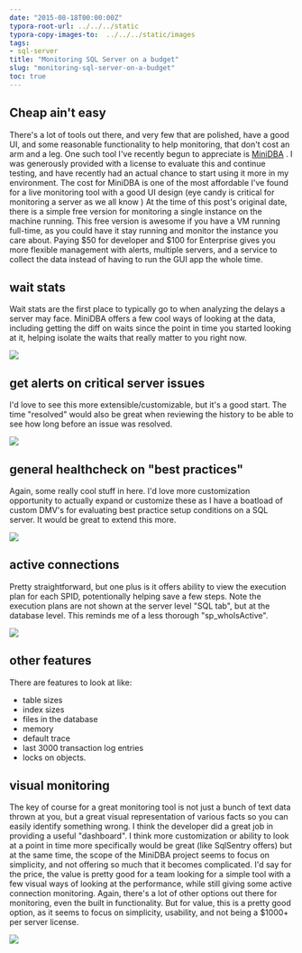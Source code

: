 ```yaml
---
date: "2015-08-18T00:00:00Z"
typora-root-url: ../../../static
typora-copy-images-to:  ../../../static/images
tags:
- sql-server
title: "Monitoring SQL Server on a budget"
slug: "monitoring-sql-server-on-a-budget"
toc: true
---
```


## Cheap ain't easy

There's a lot of tools out there, and very few that are polished, have a good UI, and some reasonable functionality to help monitoring, that don't cost an arm and a leg. One such tool I've recently begun to appreciate is [MiniDBA](http://www.minidba.com/) . I was generously provided with a license to evaluate this and continue testing, and have recently had an actual chance to start using it more in my environment. The cost for MiniDBA is one of the most affordable I've found for a live monitoring tool with a good UI design (eye candy is critical for monitoring a server as we all know  )
At the time of this post's original date, there is a simple free version for monitoring a single instance on the machine running. This free version is awesome if you have a VM running full-time, as you could have it stay running and monitor the instance you care about.
Paying $50 for developer and $100 for Enterprise gives you more flexible management with alerts, multiple servers, and a service to collect the data instead of having to run the GUI app the whole time.

## wait stats

Wait stats are the first place to typically go to when analyzing the delays a server may face. MiniDBA offers a few cool ways of looking at the data, including getting the diff on waits since the point in time you started looking at it, helping isolate the waits that really matter to you right now.

![](/images/wait-stats_pwc27i.jpg)

## get alerts on critical server issues

I'd love to see this more extensible/customizable, but it's a good start. The time "resolved" would also be great when reviewing the history to be able to see how long before an issue was resolved.

![](/images/get-alerts-on-critical-server-issues_uojx2f.jpg)

## general healthcheck on "best practices"

Again, some really cool stuff in here. I'd love more customization opportunity to actually expand or customize these as I have a boatload of custom DMV's for evaluating best practice setup conditions on a SQL server. It would be great to extend this more.

![](/images/general-healthcheck-on-best-practices-_wb2ibp.jpg)

## active connections

Pretty straightforward, but one plus is it offers ability to view the execution plan for each SPID, potentionally helping save a few steps. Note the execution plans are not shown at the server level "SQL tab", but at the database level. This reminds me of a less thorough "sp_whoIsActive".

![](/images/active-connections_uctdxr.jpg)

## other features

There are features to look at like:
- table sizes
- index sizes
- files in the database
- memory
- default trace
- last 3000 transaction log entries
- locks on objects.

## visual monitoring

The key of course for a great monitoring tool is not just a bunch of text data thrown at you, but a great visual representation of various facts so you can easily identify something wrong. I think the developer did a great job in providing a useful "dashboard". I think more customization or ability to look at a point in time more specifically would be great (like SqlSentry offers) but at the same time, the scope of the MiniDBA project seems to focus on simplicity, and not offering so much that it becomes complicated.
I'd say for the price, the value is pretty good for a team looking for a simple tool with a few visual ways of looking at the performance, while still giving some active connection monitoring. Again, there's a lot of other options out there for monitoring, even the built in functionality. But for value, this is a pretty good option, as it seems to focus on simplicity, usability, and not being a $1000+ per server license.

![](/images/visual-monitoring_jt48ii.jpg)
